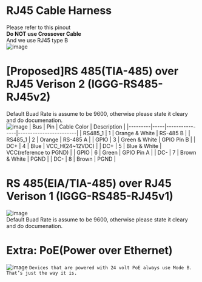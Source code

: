 # RJ45 Cable Harness
Please refer to this pinout   
**Do NOT use Crossover Cable**    
And we use RJ45 type B   
![image](https://user-images.githubusercontent.com/45313904/118519762-fbded300-b76b-11eb-9715-fc2743117bc4.png)
# [Proposed]RS 485(TIA-485) over RJ45 Verison 2 (IGGG-RS485-RJ45v2)
Default Buad Rate is assume to be 9600, otherwise please state it cleary and do documenation.    
![image](https://user-images.githubusercontent.com/45313904/126560117-48932c1a-aabe-4eb3-ab85-afe01431de24.png)
| Bus     | Pin | Cable Color    | Description            |
|---------|-----|----------------|------------------------|
| RS485_1 | 1   | Orange & White | RS-485 B               |
| RS485_1 | 2   | Orange         | RS-485 A               |
| GPIO    | 3   | Green & White  | GPIO Pin B             |
| DC+     | 4   | Blue           | VCC_H(24~12VDC)        |
| DC+     | 5   | Blue & White   | VCC(reference to PGND) |
| GPIO    | 6   | Green          | GPIO Pin A             |
| DC-     | 7   | Brown & White  | PGND                   |
| DC-     | 8   | Brown          | PGND                   |


# RS 485(EIA/TIA-485) over RJ45 Verison 1 (IGGG-RS485-RJ45v1)
![image](https://user-images.githubusercontent.com/45313904/126550070-70b3bf4f-532e-41e7-ba6e-ddbfa7954b3f.png)   
Default Buad Rate is assume to be 9600, otherwise please state it cleary and do documenation.    

# Extra: PoE(Power over Ethernet)
![image](https://user-images.githubusercontent.com/45313904/126553040-92a75e42-a123-4fd3-9dae-53db8f5f21a2.png)
`Devices that are powered with 24 volt PoE always use Mode B. That’s just the way it is.`
